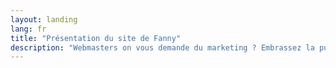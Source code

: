 ```yaml
---
layout: landing
lang: fr
title: "Présentation du site de Fanny"
description: "Webmasters on vous demande du marketing ? Embrassez la puissance des outils libres et de notre communauté."
---
```

